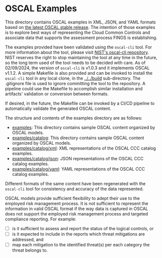 # OSCAL Examples

This directory contains OSCAL examples in XML, JSON, and YAML formats based on [the latest OSCAL stable release](https://github.com/usnistgov/OSCAL/releases/tag/v1.1.2). The intention of those examples is to explore best ways of representing the Cloud Common Controls and associate data that supports the assessment process FINOS is establishing.

The examples provided have been validated using the `oscal-cli` tool. For more information about the tool, please visit [NIST's oscal-cli repository](https://github.com/usnistgov/oscal-cli). NIST reserves the right to stop maintaining the tool at any time in the future, so the long term used of the tool needs to be decided with care. As of 02/09/2024, the version of `oscal-cli` is v1.0.3 and it implements OSCAL v1.1.2. A simple Makefile is also provided and can be invoked to install the `oscal-cli` tool in any local clone, in the [../../build](../../build) sub-directory. The .gitignore file is used to ignore committing the tool to the repository. A pipeline could use the Makefile to accomplish similar installation and artifacts' validation or conversion between formats.

If desired, in the future, the Makefile can be invoked by a CI/CD pipeline to automatically validate the generated OSCAL content.

The structure and contents of the examples directory are as follows:

- [examples](.): This directory contains sample OSCAL content organized by OSCAL models.
- [examples/catalog](../examples/catalog): This directory contains sample OSCAL content organized by OSCAL models.
- [examples/catalog/xml](../examples/catalog/xml): XML representations of the OSCAL CCC catalog examples.
- [examples/catalog/json](../examples/catalog/json): JSON representations of the OSCAL CCC catalog examples.
- [examples/catalog/yaml](../examples/catalog/yaml): YAML representations of the OSCAL CCC catalog examples.

Different formats of the same content have been regenerated with the `oscal-cli` tool for consistency and accuracy of the data represented.

OSCAL models provide sufficient flexibility to adept their use to the employed risk management process. It is not sufficient to represent the information in valid OSCAL format if the way data is captured in OSCAL does not support the employed risk management process and targeted compliance reporting. For example:

- [ ] is it sufficient to assess and report the status of the logical controls, or
- [ ] is it expected to include in the reports which threat mitigations are addressed, and
- [ ] map each mitigation to the identified threat(s) per each category the threat belongs to.
